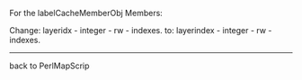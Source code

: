 For the labelCacheMemberObj Members:                                                
                                                                                    
Change: layeridx - integer - rw - indexes. to: layerindex - integer - rw - indexes. 
                                                                                    
----                                                                                
back to PerlMapScrip
